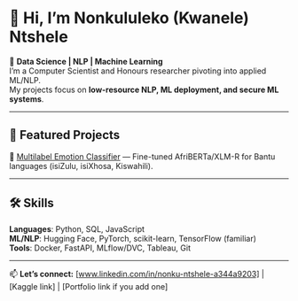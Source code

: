 # 👋 Hi, I’m Nonkululeko (Kwanele) Ntshele  

🎯 **Data Science | NLP | Machine Learning**  
I’m a Computer Scientist and Honours researcher pivoting into applied ML/NLP.  
My projects focus on **low-resource NLP, ML deployment, and secure ML systems**.  

---

## 🚀 Featured Projects  

🔹 [Multilabel Emotion Classifier](link-to-repo) — Fine-tuned AfriBERTa/XLM-R for Bantu languages (isiZulu, isiXhosa, Kiswahili).  
 

---

## 🛠 Skills  
**Languages**: Python, SQL, JavaScript  
**ML/NLP**: Hugging Face, PyTorch, scikit-learn, TensorFlow (familiar)  
**Tools**: Docker, FastAPI, MLflow/DVC, Tableau, Git  

---

📫 **Let’s connect:** [www.linkedin.com/in/nonku-ntshele-a344a9203] | [Kaggle link] | [Portfolio link if you add one]
